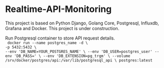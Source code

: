 # Realtime-API-Monitoring

This project is based on Python Django, Golang Core, Postgresql, Influxdb, Grafana and Docker. 
This project is under construction.

Run Postgresql container to store API request details. <br>
` docker run --name postgres_name -d \`<br>
    `-p 5432:5432 \`<br>
    `--env 'DB_NAME=YOUR_POSTGRES_NAME' \
    --env 'DB_USER=postgres_user' --env 'DB_PASS=' \
    --env 'DB_EXTENSION=pg_trgm' \
    --volume /srv/docker/postgres/api:/var/lib/postgresql_api \
    postgres:latest `
